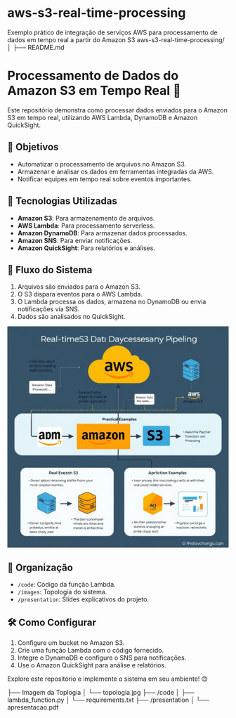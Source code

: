# aws-s3-real-time-processing
Exemplo prático de integração de serviços AWS para processamento de dados em tempo real a partir do Amazon S3
aws-s3-real-time-processing/
│
├── README.md
# Processamento de Dados do Amazon S3 em Tempo Real 🚀  

Este repositório demonstra como processar dados enviados para o Amazon S3 em tempo real, utilizando AWS Lambda, DynamoDB e Amazon QuickSight.  

## 🎯 Objetivos  
- Automatizar o processamento de arquivos no Amazon S3.
- Armazenar e analisar os dados em ferramentas integradas da AWS.
- Notificar equipes em tempo real sobre eventos importantes.

## 🔧 Tecnologias Utilizadas  
- **Amazon S3**: Para armazenamento de arquivos.
- **AWS Lambda**: Para processamento serverless.
- **Amazon DynamoDB**: Para armazenar dados processados.
- **Amazon SNS**: Para enviar notificações.
- **Amazon QuickSight**: Para relatórios e análises.

## 🚀 Fluxo do Sistema  
1. Arquivos são enviados para o Amazon S3.
2. O S3 dispara eventos para o AWS Lambda.
3. O Lambda processa os dados, armazena no DynamoDB ou envia notificações via SNS.
4. Dados são analisados no QuickSight.
   
![Topologia do Sistema](toplogia.jpg)


## 📂 Organização  
- `/code`: Código da função Lambda.
- `/images`: Topologia do sistema.
- `/presentation`: Slides explicativos do projeto.

## 🛠️ Como Configurar  
1. Configure um bucket no Amazon S3.
2. Crie uma função Lambda com o código fornecido.
3. Integre o DynamoDB e configure o SNS para notificações.
4. Use o Amazon QuickSight para análise e relatórios.

Explore este repositório e implemente o sistema em seu ambiente! 😊

├── Imagem da Toplogia
│   └── topologia.jpg
├── /code
│   ├── lambda_function.py
│   └── requirements.txt
├── /presentation
│   └── apresentacao.pdf
